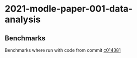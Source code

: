 <!--
Copyright (C) 2022 Roberto Rossini <roberros@uio.no>

SPDX-License-Identifier: MIT
-->

# 2021-modle-paper-001-data-analysis

## Benchmarks
Benchmarks where run with code from commit [c014381](https://github.com/paulsengroup/2021-modle-paper-001-data-analysis/tree/c014381076312de41af41f52417fa70d2d85f9e5)
